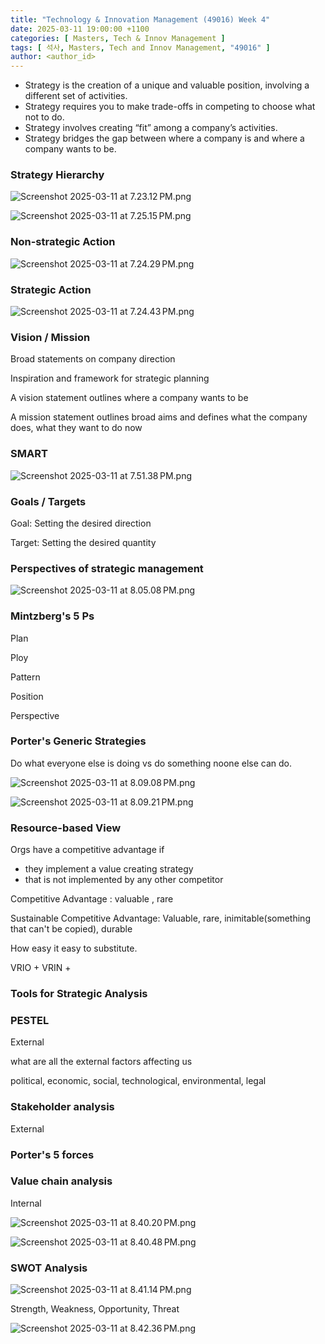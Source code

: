 ```yaml
---
title: "Technology & Innovation Management (49016) Week 4"
date: 2025-03-11 19:00:00 +1100
categories: [ Masters, Tech & Innov Management ]
tags: [ 석사, Masters, Tech and Innov Management, "49016" ]
author: <author_id>   
---
```


- Strategy is the creation of a unique and valuable position, involving a
different set of activities.
- Strategy requires you to make trade-offs in competing to choose what not
to do.
- Strategy involves creating “fit” among a company’s activities.
- Strategy bridges the gap between where a company is and where a
company wants to be.

### Strategy Hierarchy

![Screenshot 2025-03-11 at 7.23.12 PM.png](../assets/img/screenshots/49016/wk4/Screenshot%202025-03-11%20at%207.23.12%E2%80%AFPM.png)

![Screenshot 2025-03-11 at 7.25.15 PM.png](../assets/img/screenshots/49016/wk4/Screenshot%202025-03-11%20at%207.25.15%E2%80%AFPM.png)

### Non-strategic Action

![Screenshot 2025-03-11 at 7.24.29 PM.png](../assets/img/screenshots/49016/wk4/Screenshot%202025-03-11%20at%207.24.29%E2%80%AFPM.png)

### Strategic Action

![Screenshot 2025-03-11 at 7.24.43 PM.png](../assets/img/screenshots/49016/wk4/Screenshot%202025-03-11%20at%207.24.43%E2%80%AFPM.png)

### Vision / Mission 
Broad statements on company direction 

Inspiration and framework for strategic planning

A vision statement outlines where a company wants to be

A mission statement outlines broad aims and defines what the company does, what they want to do now

### SMART 

![Screenshot 2025-03-11 at 7.51.38 PM.png](../assets/img/screenshots/49016/wk4/Screenshot%202025-03-11%20at%207.51.38%E2%80%AFPM.png)

### Goals / Targets 


Goal: Setting the desired direction

Target: Setting the desired quantity


### Perspectives of strategic management

![Screenshot 2025-03-11 at 8.05.08 PM.png](../assets/img/screenshots/49016/wk4/Screenshot%202025-03-11%20at%208.05.08%E2%80%AFPM.png)

### Mintzberg's 5 Ps

Plan

Ploy

Pattern

Position

Perspective

### Porter's Generic Strategies 

Do what everyone else is doing vs do something noone else can do.

![Screenshot 2025-03-11 at 8.09.08 PM.png](../assets/img/screenshots/49016/wk4/Screenshot%202025-03-11%20at%208.09.08%E2%80%AFPM.png)

![Screenshot 2025-03-11 at 8.09.21 PM.png](../assets/img/screenshots/49016/wk4/Screenshot%202025-03-11%20at%208.09.21%E2%80%AFPM.png)

### Resource-based View

Orgs have a competitive advantage if
- they implement a value creating strategy
- that is not implemented by any other competitor

Competitive Advantage : valuable , rare

Sustainable Competitive Advantage: Valuable, rare, inimitable(something that can't be copied), durable

How easy it easy to substitute. 

VRIO + VRIN + 

### Tools for Strategic Analysis

### PESTEL 
External

what are all the external factors affecting us

political, economic, social, technological, environmental, legal

### Stakeholder analysis
External

### Porter's 5 forces

### Value chain analysis
Internal

![Screenshot 2025-03-11 at 8.40.20 PM.png](../assets/img/screenshots/49016/wk4/Screenshot%202025-03-11%20at%208.40.20%E2%80%AFPM.png)

![Screenshot 2025-03-11 at 8.40.48 PM.png](../assets/img/screenshots/49016/wk4/Screenshot%202025-03-11%20at%208.40.48%E2%80%AFPM.png)

### SWOT Analysis

![Screenshot 2025-03-11 at 8.41.14 PM.png](../assets/img/screenshots/49016/wk4/Screenshot%202025-03-11%20at%208.41.14%E2%80%AFPM.png)

Strength, Weakness, Opportunity, Threat

![Screenshot 2025-03-11 at 8.42.36 PM.png](../assets/img/screenshots/49016/wk4/Screenshot%202025-03-11%20at%208.42.36%E2%80%AFPM.png)
